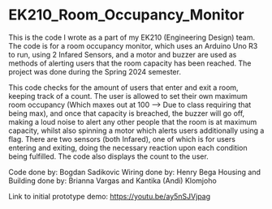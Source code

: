 # EK210_Room_Occupancy_Monitor
This is the code I wrote as a part of my EK210 (Engineering Design) team. The code is for a room occupancy monitor, which uses an Arduino Uno R3 to run, using 2 Infared Sensors, and a motor and buzzer are used as methods of alerting users that the room capacity has been reached. The project was done during the Spring 2024 semester.

This code checks for the amount of users that enter and exit a room, keeping track of a count. The user is allowed to set their own maximum room occupancy (Which maxes out at 100 --> Due to class requiring that being max), and once that capacity is breached, the buzzer will go off, making a loud noise to alert any other people that the room is at maximum capacity, whilst also spinning a motor which alerts users additionally using a flag. There are two sensors (both Infared), one of which is for users entering and exiting, doing the necessary reaction upon each condition being fulfilled. The code also displays the count to the user.



Code done by: Bogdan Sadikovic
Wiring done by: Henry Bega
Housing and Building done by: Brianna Vargas and Kantika (Andi) Klomjoho

Link to initial prototype demo: https://youtu.be/ay5nSJVjpag


